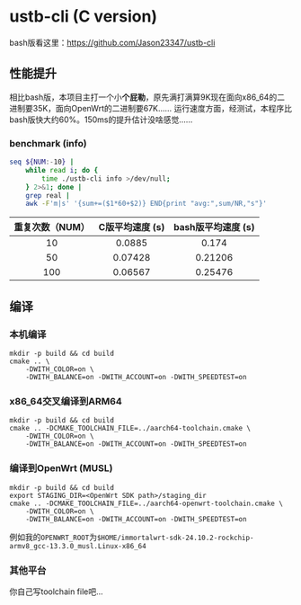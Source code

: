 # ustb-cli (C version)

bash版看这里：https://github.com/Jason23347/ustb-cli

## 性能提升

相比bash版，本项目主打一个小**个屁勒**，原先满打满算9K现在面向x86_64的二进制要35K，面向OpenWrt的二进制要67K……
运行速度方面，经测试，本程序比bash版快大约60%。150ms的提升估计没啥感觉……

### benchmark (info)
```bash
seq ${NUM:-10} |
	while read i; do {
		time ./ustb-cli info >/dev/null;
	} 2>&1; done |
	grep real |
	awk -F'm|s' '{sum+=($1*60+$2)} END{print "avg:",sum/NR,"s"}'
```

| 重复次数（NUM） | C版平均速度 (s) | bash版平均速度 (s) |
| :-------------: | :-------------: | :----------------: |
|       10        |     0.0885      |       0.174        |
|       50        |     0.07428     |      0.21206       |
|       100       |     0.06567     |      0.25476       |

## 编译

### 本机编译

```shell
mkdir -p build && cd build
cmake .. \
	-DWITH_COLOR=on \
	-DWITH_BALANCE=on -DWITH_ACCOUNT=on -DWITH_SPEEDTEST=on
```

### x86_64交叉编译到ARM64

```shell
mkdir -p build && cd build
cmake .. -DCMAKE_TOOLCHAIN_FILE=../aarch64-toolchain.cmake \
	-DWITH_COLOR=on \
	-DWITH_BALANCE=on -DWITH_ACCOUNT=on -DWITH_SPEEDTEST=on
```

### 编译到OpenWrt (MUSL)

```shell
mkdir -p build && cd build
export STAGING_DIR=<OpenWrt SDK path>/staging_dir
cmake .. -DCMAKE_TOOLCHAIN_FILE=../aarch64-openwrt-toolchain.cmake \
	-DWITH_COLOR=on \
	-DWITH_BALANCE=on -DWITH_ACCOUNT=on -DWITH_SPEEDTEST=on
```

例如我的`OPENWRT_ROOT`为`$HOME/immortalwrt-sdk-24.10.2-rockchip-armv8_gcc-13.3.0_musl.Linux-x86_64`

### 其他平台

你自己写toolchain file吧...
